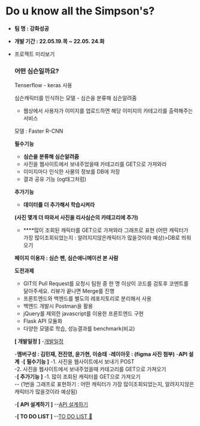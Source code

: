 # Do u know all the Simpson's?
- **팀 명 : 강화성공**
- ****개발 기간 : 22.05.19.목 ~ 22.05. 24.화****

- 프로젝트 미리보기
    
    ### 어떤 심슨일까요?
    
    Tenserflow - keras 사용
    
    심슨캐릭터를 인식하는 모델 - 심슨을 분류해 심슨알려줌
    
    - 웹상에서 사용자가 이미지를 업로드하면 해당 이미지의 카테고리를 출력해주는 서비스
    
    모델 : Faster R-CNN
    
    **필수기능**
    
    - **심슨을 분류해 심슨알려줌**
    - 사진을 웹사이트에서 보내주었을때 카테고리를 GET으로 가져와라
    - 이미지마다 인식한 사물의 정보를 DB에 저장
    - 결과 공유 기능 (og태그처럼)
    
    **추가기능**
    
    - **데이터를 더 추가해서 학습시켜라**
    
    **(사진 몇개 더 따와서 사진을 리사심슨의 카테고리에 추가)**
    
    - ****많이 조회된 캐릭터를 GET으로 가져와라 그래프로 표현 (어떤 캐릭터가 가장 많이조회되었는지 : 알려지지않은캐릭터가 많을것이라 예상)>DB로 띄워오기
    
    **페이지 이용자 : 심슨 팬, 심슨애니메이션 본 사람**
    
    **도전과제**
    
    - GIT의 Pull Request를 요청시 팀원 중 한 명 이상이 코드를 검토후 코멘트를 달아주세요. 리뷰가 끝나면 Merge를 진행
    - 프론트엔드와 백엔드를 별도의 레포지토리로 분리해서 사용
    - 백엔드 개발시 Postman을 활용
    - jQuery를 제외한 javascript를 이용한 프론트엔드 구현
    - Flask API 모듈화
    - 다양한 모델로 학습, 성능결과를 benchmark(비교)

    **[ 개발일정 ]**
    -[개발일정](https://www.notion.so/tangy-note/07733c6b9561493a8209d5c91729905b?v=e4f93250394843078e422e4b2c7a039d)

    -****멤버구성 : 김민재, 전진영,  윤가현, 이승태****
    -**레이아웃 : (figma 사진 첨부)**
    -**API 설계**
    -**[ 필수기능 ]**
    -1. 사진을 웹사이트에서 보내기 POST  
    -2. 사진을 웹사이트에서 보내주었을때 카테고리를 GET으로 가져오기  
    -**[ 추가기능 ]**
    -1. 많이 조회된 캐릭터를 GET으로 가져오기  
    -- (1번을 그래프로 표현하기 : 어떤 캐릭터가 가장 많이조회되었는지, 알려지지않은캐릭터가 많을것이라 예상됨)  

    -**[ API 설계하기 ]**
    --[API 설계하기](https://www.notion.so/dc62b6f1a60d4d02b291a708877bd773)

    -**[ TO DO LIST ]**
    --[TO DO LIST  💨](https://www.notion.so/db79c0f1755342ec90857ef74af0914b)
